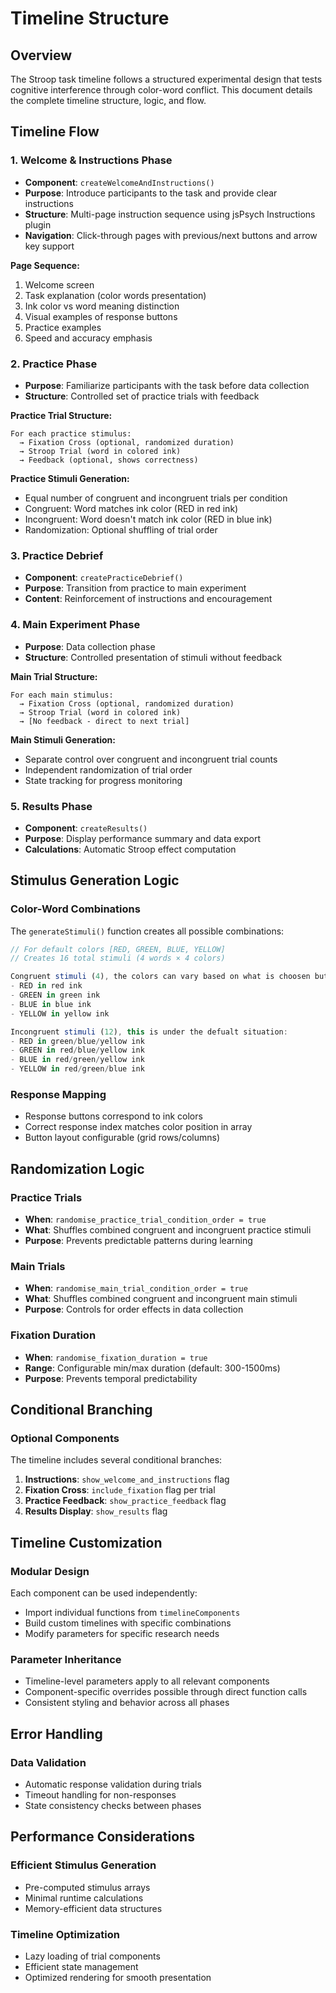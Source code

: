 # Timeline Structure

## Overview

The Stroop task timeline follows a structured experimental design that tests cognitive interference through color-word conflict. This document details the complete timeline structure, logic, and flow.

## Timeline Flow

### 1. Welcome & Instructions Phase
- **Component**: `createWelcomeAndInstructions()`
- **Purpose**: Introduce participants to the task and provide clear instructions
- **Structure**: Multi-page instruction sequence using jsPsych Instructions plugin
- **Navigation**: Click-through pages with previous/next buttons and arrow key support

**Page Sequence:**
1. Welcome screen
2. Task explanation (color words presentation)
3. Ink color vs word meaning distinction
4. Visual examples of response buttons
5. Practice examples
6. Speed and accuracy emphasis

### 2. Practice Phase
- **Purpose**: Familiarize participants with the task before data collection
- **Structure**: Controlled set of practice trials with feedback

**Practice Trial Structure:**
```
For each practice stimulus:
  → Fixation Cross (optional, randomized duration)
  → Stroop Trial (word in colored ink)
  → Feedback (optional, shows correctness)
```

**Practice Stimuli Generation:**
- Equal number of congruent and incongruent trials per condition
- Congruent: Word matches ink color (RED in red ink)
- Incongruent: Word doesn't match ink color (RED in blue ink)
- Randomization: Optional shuffling of trial order

### 3. Practice Debrief
- **Component**: `createPracticeDebrief()`
- **Purpose**: Transition from practice to main experiment
- **Content**: Reinforcement of instructions and encouragement

### 4. Main Experiment Phase
- **Purpose**: Data collection phase
- **Structure**: Controlled presentation of stimuli without feedback

**Main Trial Structure:**
```
For each main stimulus:
  → Fixation Cross (optional, randomized duration)
  → Stroop Trial (word in colored ink)
  → [No feedback - direct to next trial]
```

**Main Stimuli Generation:**
- Separate control over congruent and incongruent trial counts
- Independent randomization of trial order
- State tracking for progress monitoring

### 5. Results Phase
- **Component**: `createResults()`
- **Purpose**: Display performance summary and data export
- **Calculations**: Automatic Stroop effect computation

## Stimulus Generation Logic

### Color-Word Combinations
The `generateStimuli()` function creates all possible combinations:

```javascript
// For default colors [RED, GREEN, BLUE, YELLOW]
// Creates 16 total stimuli (4 words × 4 colors)

Congruent stimuli (4), the colors can vary based on what is choosen but this is for the defualt color:
- RED in red ink
- GREEN in green ink  
- BLUE in blue ink
- YELLOW in yellow ink

Incongruent stimuli (12), this is under the defualt situation:
- RED in green/blue/yellow ink
- GREEN in red/blue/yellow ink
- BLUE in red/green/yellow ink
- YELLOW in red/green/blue ink
```

### Response Mapping
- Response buttons correspond to ink colors
- Correct response index matches color position in array
- Button layout configurable (grid rows/columns)

## Randomization Logic

### Practice Trials
- **When**: `randomise_practice_trial_condition_order = true`
- **What**: Shuffles combined congruent and incongruent practice stimuli
- **Purpose**: Prevents predictable patterns during learning

### Main Trials
- **When**: `randomise_main_trial_condition_order = true`
- **What**: Shuffles combined congruent and incongruent main stimuli
- **Purpose**: Controls for order effects in data collection

### Fixation Duration
- **When**: `randomise_fixation_duration = true`
- **Range**: Configurable min/max duration (default: 300-1500ms)
- **Purpose**: Prevents temporal predictability

## Conditional Branching

### Optional Components
The timeline includes several conditional branches:

1. **Instructions**: `show_welcome_and_instructions` flag
2. **Fixation Cross**: `include_fixation` flag per trial
3. **Practice Feedback**: `show_practice_feedback` flag
4. **Results Display**: `show_results` flag

## Timeline Customization

### Modular Design
Each component can be used independently:
- Import individual functions from `timelineComponents`
- Build custom timelines with specific combinations
- Modify parameters for specific research needs

### Parameter Inheritance
- Timeline-level parameters apply to all relevant components
- Component-specific overrides possible through direct function calls
- Consistent styling and behavior across all phases

## Error Handling

### Data Validation
- Automatic response validation during trials
- Timeout handling for non-responses
- State consistency checks between phases

## Performance Considerations

### Efficient Stimulus Generation
- Pre-computed stimulus arrays
- Minimal runtime calculations
- Memory-efficient data structures

### Timeline Optimization
- Lazy loading of trial components
- Efficient state management
- Optimized rendering for smooth presentation